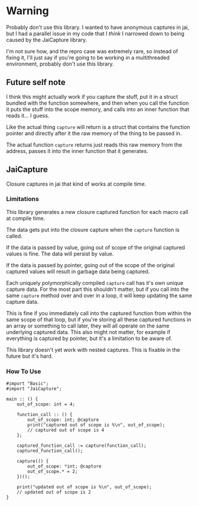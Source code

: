 # Warning

Probably don't use this library. I wanted to have anonymous captures in jai, but I had a parallel issue in my code that I _think_ I narrowed down to being caused by the JaiCapture library.

I'm not sure how, and the repro case was extremely rare, so instead of fixing it, I'll just say if you're going to be working in a multithreaded environment, probably don't use this library.

## Future self note

I think this might actually work if you capture the stuff, put it in a struct bundled with the function somewhere, and then when you call the function it puts the stuff into the scope memory, and calls into an inner function that reads it... I guess.

Like the actual thing `capture` will return is a struct that contains the function pointer and directly after it the raw memory of the thing to be passed in.

The actual function `capture` returns just reads this raw memory from the address, passes it into the inner function that it generates.

## JaiCapture

Closure captures in jai that kind of works at compile time.

### Limitations

This library generates a new closure captured function for each macro call at compile time.

The data gets put into the closure capture when the `capture` function is called.

If the data is passed by value, going out of scope of the original captured values is fine. The data will persist by value.

If the data is passed by pointer, going out of the scope of the original captured values will result in garbage data being captured.

Each uniquely polymorphically compiled `capture` call has it's own unique capture data. For the most part this shouldn't matter, but if you call into the same `capture` method over and over in a loop, it will keep updating the same capture data.

This is fine if you immediately call into the captured function from within the same scope of that loop, but if you're storing all these captured functions in an array or something to call later, they will all operate on the same underlying captured data. This also might not matter, for example if everything is captured by pointer, but it's a limitation to be aware of.

This library doesn't yet work with nested captures. This is fixable in the future but it's hard.

### How To Use

```jai
#import "Basic";
#import "JaiCapture";

main :: () {
    out_of_scope: int = 4;

    function_call :: () {
        out_of_scope: int; @capture
        print("captured out of scope is %\n", out_of_scope);
        // captured out of scope is 4
    };

    captured_function_call := capture(function_call);
    captured_function_call();

    capture(() {
        out_of_scope: *int; @capture
        out_of_scope.* = 2;
    })();

    print("updated out of scope is %\n", out_of_scope);
    // updated out of scope is 2
}
```
